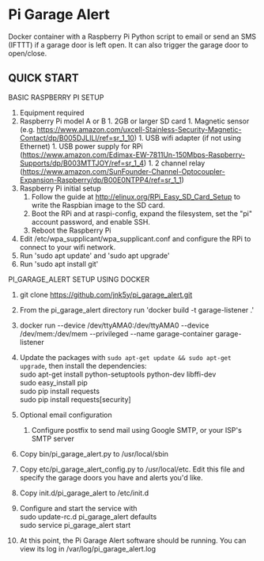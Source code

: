Pi Garage Alert
===============

Docker container with a Raspberry Pi Python script to email or send an SMS (IFTTT) if a garage door is left open. It can also trigger the garage door to open/close.

QUICK START
---------------
BASIC RASPBERRY PI SETUP
1. Equipment required
  1. Raspberry Pi model A or B
	1. 2GB or larger SD card
	1. Magnetic sensor (e.g. https://www.amazon.com/uxcell-Stainless-Security-Magnetic-Contact/dp/B005DJLILI/ref=sr_1_10)
	1. USB wifi adapter (if not using Ethernet)
	1. USB power supply for RPi (https://www.amazon.com/Edimax-EW-7811Un-150Mbps-Raspberry-Supports/dp/B003MTTJOY/ref=sr_1_4)
	1. 2 channel relay (https://www.amazon.com/SunFounder-Channel-Optocoupler-Expansion-Raspberry/dp/B00E0NTPP4/ref=sr_1_1)
1. Raspberry Pi initial setup
	1. Follow the guide at http://elinux.org/RPi_Easy_SD_Card_Setup to write the Raspbian image to the SD card.
	1. Boot the RPi and at raspi-config, expand the filesystem, set the "pi" account password, and enable SSH.
	1. Reboot the Raspberry Pi
  1. Edit /etc/wpa_supplicant/wpa_supplicant.conf and configure the RPi to connect to your wifi network.
  1. Run 'sudo apt update' and 'sudo apt upgrade'
  1. Run 'sudo apt install git'

PI_GARAGE_ALERT SETUP USING DOCKER
1. git clone https://github.com/jnk5y/pi_garage_alert.git
1. From the pi_garage_alert directory run 'docker build -t garage-listener .'
1. docker run --device /dev/ttyAMA0:/dev/ttyAMA0 --device /dev/mem:/dev/mem --privileged --name garage-container garage-listener



1. Update the packages with `sudo apt-get update && sudo apt-get upgrade`, then install the dependencies:<br>
sudo apt-get install python-setuptools python-dev libffi-dev<br>
sudo easy_install pip<br>
sudo pip install requests<br>
sudo pip install requests[security]<br>
1. Optional email configuration
	1. Configure postfix to send mail using Google SMTP, or your ISP's SMTP server
1. Copy bin/pi_garage_alert.py to /usr/local/sbin
1. Copy etc/pi_garage_alert_config.py to /usr/local/etc. Edit this file and specify the garage doors you have and alerts you'd like.
1. Copy init.d/pi_garage_alert to /etc/init.d
1. Configure and start the service with<br>
sudo update-rc.d pi_garage_alert defaults<br>
sudo service pi_garage_alert start<br>
1. At this point, the Pi Garage Alert software should be running. You can view its log in /var/log/pi_garage_alert.log

